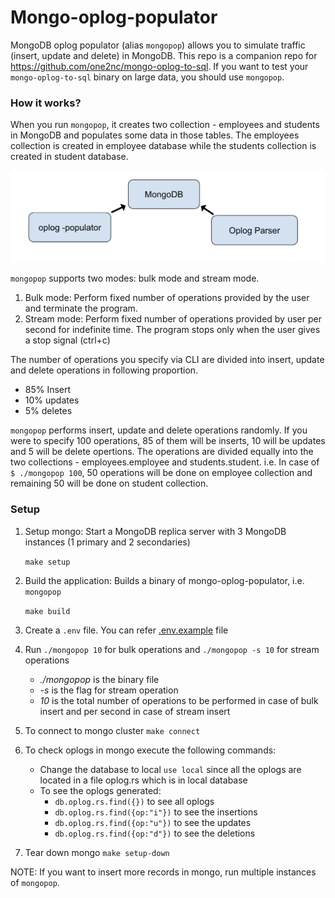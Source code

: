 # Mongo-oplog-populator

MongoDB oplog populator (alias `mongopop`) allows you to simulate traffic (insert, update and delete) in MongoDB.
This repo is a companion repo for https://github.com/one2nc/mongo-oplog-to-sql.
If you want to test your `mongo-oplog-to-sql` binary on large data, you should use `mongopop`.

### How it works?

When you run `mongopop`, it creates two collection - employees and students in MongoDB and populates some data in those tables.
The employees collection is created in employee database while the students collection is created in student database.

![mongo-oplog-flow](assets/MongoDb-oplog-populator.png)

`mongopop` supports two modes: bulk mode and stream mode. 

1. Bulk mode: Perform fixed number of operations provided by the user and terminate the program.
2. Stream mode: Perform fixed number of operations provided by user per second for indefinite time. The program stops only when the user gives a stop signal (ctrl+c)

The number of operations you specify via CLI are divided into insert, update and delete operations in following proportion.

- 85% Insert
- 10% updates
- 5% deletes

`mongopop` performs insert, update and delete operations randomly. If you were to specify 100 operations, 85 of them will be inserts,
10 will be updates and 5 will be delete opertions. The operations are divided equally into the two collections - employees.employee and students.student.
i.e. In case of `$ ./mongopop 100`, 50 operations will be done on employee collection and remaining 50 will be done on student collection.

### Setup 
1. Setup mongo: Start a MongoDB replica server with 3 MongoDB instances (1 primary and 2 secondaries)
  
   `make setup`

2. Build the application: Builds a binary of mongo-oplog-populator, i.e. `mongopop`
   
   `make build`

3. Create a `.env` file. You can refer [.env.example](.env.example) file

4.  Run `./mongopop 10` for bulk operations  and 
        `./mongopop -s 10` for stream operations

     *  *./mongopop* is the binary file
     *  *-s* is the flag for stream operation
     *  *10* is the total number of operations to be performed in case of bulk insert and per second in case of stream insert
    

5. To connect to mongo cluster `make connect`

6. To check oplogs in mongo execute the following commands:
    - Change the database to local `use local` since all the oplogs are located in a file oplog.rs which is in local database
    - To see the oplogs generated:
      -  `db.oplog.rs.find({})` to see all oplogs
      -  `db.oplog.rs.find({op:"i"})` to see the insertions
      -  `db.oplog.rs.find({op:"u"})` to see the updates
      -  `db.oplog.rs.find({op:"d"})` to see the deletions

7. Tear down mongo
    `make setup-down`

NOTE: If you want to insert more records in mongo, run multiple instances of `mongopop`.